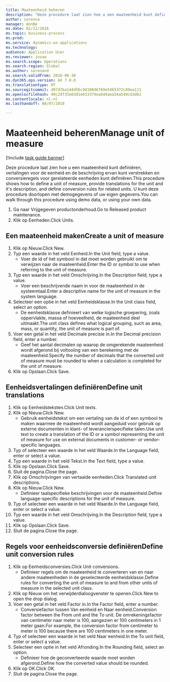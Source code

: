 ```yaml
--- 
title: Maateenheid beheren
description: "Deze procedure laat zien hoe u een maateenheid kunt definiëren, vertalingen voor de eenheid en de beschrijving ervan kunt verstrekken en conversieregels voor gerelateerde eenheden kunt definiëren."
author: sorenva
manager: AnnBe
ms.date: 02/12/2016
ms.topic: business-process
ms.prod: 
ms.service: dynamics-ax-applications
ms.technology: 
audience: Application User
ms.reviewer: josaw
ms.search.scope: Operations
ms.search.region: Global
ms.author: sorenand
ms.search.validFrom: 2016-06-30
ms.dyn365.ops.version: AX 7.0.0
ms.translationtype: HT
ms.sourcegitcommit: d9747ba144d56c9410846769e5465372c89ea111
ms.openlocfilehash: 49c2df35e03d1e633379eab49aea54a549cd3d62
ms.contentlocale: nl-nl
ms.lasthandoff: 08/07/2018

---
```

# <a name="manage-unit-of-measure"></a><span data-ttu-id="72340-103">Maateenheid beheren</span><span class="sxs-lookup"><span data-stu-id="72340-103">Manage unit of measure</span></span>

[!include [task guide banner](../../includes/task-guide-banner.md)]

<span data-ttu-id="72340-104">Deze procedure laat zien hoe u een maateenheid kunt definiëren, vertalingen voor de eenheid en de beschrijving ervan kunt verstrekken en conversieregels voor gerelateerde eenheden kunt definiëren.</span><span class="sxs-lookup"><span data-stu-id="72340-104">This procedure shows how to define a unit of measure, provide translations for the unit and it's description, and define conversion rules for related units.</span></span> <span data-ttu-id="72340-105">U kunt deze procedure doorlopen met demogegevens of uw eigen gegevens.</span><span class="sxs-lookup"><span data-stu-id="72340-105">You can walk through this procedure using demo data, or using your own data.</span></span>

1. <span data-ttu-id="72340-106">Ga naar Vrijgegeven productonderhoud.</span><span class="sxs-lookup"><span data-stu-id="72340-106">Go to Released product maintenance.</span></span>
2. <span data-ttu-id="72340-107">Klik op Eenheden.</span><span class="sxs-lookup"><span data-stu-id="72340-107">Click Units.</span></span>

## <a name="create-a-unit-of-measure"></a><span data-ttu-id="72340-108">Een maateenheid maken</span><span class="sxs-lookup"><span data-stu-id="72340-108">Create a unit of measure</span></span>
1. <span data-ttu-id="72340-109">Klik op Nieuw.</span><span class="sxs-lookup"><span data-stu-id="72340-109">Click New.</span></span>
2. <span data-ttu-id="72340-110">Typ een waarde in het veld Eenheid.</span><span class="sxs-lookup"><span data-stu-id="72340-110">In the Unit field, type a value.</span></span>
    * <span data-ttu-id="72340-111">Voer de id of het symbool in dat moet worden gebruikt om te verwijzen naar de maateenheid.</span><span class="sxs-lookup"><span data-stu-id="72340-111">Enter the ID or symbol to use when referring to the unit of measure.</span></span>  
3. <span data-ttu-id="72340-112">Typ een waarde in het veld Omschrijving.</span><span class="sxs-lookup"><span data-stu-id="72340-112">In the Description field, type a value.</span></span>
    * <span data-ttu-id="72340-113">Voer een beschrijvende naam in voor de maateenheid in de systeemtaal.</span><span class="sxs-lookup"><span data-stu-id="72340-113">Enter a descriptive name for the unit of measure in the system language.</span></span>  
4. <span data-ttu-id="72340-114">Selecteer een optie in het veld Eenheidsklasse.</span><span class="sxs-lookup"><span data-stu-id="72340-114">In the Unit class field, select an option.</span></span>
    * <span data-ttu-id="72340-115">De eenheidsklasse definieert van welke logische groepering, zoals oppervlakte, massa of hoeveelheid, de maateenheid deel uitmaakt.</span><span class="sxs-lookup"><span data-stu-id="72340-115">The unit class defines what logical grouping, such as area, mass, or quantity, the unit of measure is part of.</span></span>  
5. <span data-ttu-id="72340-116">Voer een getal in het veld Decimale precisie in.</span><span class="sxs-lookup"><span data-stu-id="72340-116">In the Decimal precision field, enter a number.</span></span>
    * <span data-ttu-id="72340-117">Geef het aantal decimalen op waarop de omgerekende maateenheid wordt afgerond bij voltooiing van een berekening met de maateenheid.</span><span class="sxs-lookup"><span data-stu-id="72340-117">Specify the number of decimals that the converted unit of measure must be rounded to when a calculation is completed for the unit of measure.</span></span>  
6. <span data-ttu-id="72340-118">Klik op Opslaan.</span><span class="sxs-lookup"><span data-stu-id="72340-118">Click Save.</span></span>

## <a name="define-unit-translations"></a><span data-ttu-id="72340-119">Eenheidsvertalingen definiëren</span><span class="sxs-lookup"><span data-stu-id="72340-119">Define unit translations</span></span>
1. <span data-ttu-id="72340-120">Klik op Eenheidsteksten.</span><span class="sxs-lookup"><span data-stu-id="72340-120">Click Unit texts.</span></span>
2. <span data-ttu-id="72340-121">Klik op Nieuw.</span><span class="sxs-lookup"><span data-stu-id="72340-121">Click New.</span></span>
    * <span data-ttu-id="72340-122">Gebruik eenheidstekst om een vertaling van de id of een symbool te maken waarmee de maateenheid wordt aangeduid voor gebruik op externe documenten in klant- of leverancierspecifieke talen.</span><span class="sxs-lookup"><span data-stu-id="72340-122">Use unit text to create a translation of the ID or a symbol representing the unit of measure for use on external documents in customer- or vendor-specific languages.</span></span>  
3. <span data-ttu-id="72340-123">Typ of selecteer een waarde in het veld Waarde.</span><span class="sxs-lookup"><span data-stu-id="72340-123">In the Language field, enter or select a value.</span></span>
4. <span data-ttu-id="72340-124">Typ een waarde in het veld Tekst.</span><span class="sxs-lookup"><span data-stu-id="72340-124">In the Text field, type a value.</span></span>
5. <span data-ttu-id="72340-125">Klik op Opslaan.</span><span class="sxs-lookup"><span data-stu-id="72340-125">Click Save.</span></span>
6. <span data-ttu-id="72340-126">Sluit de pagina.</span><span class="sxs-lookup"><span data-stu-id="72340-126">Close the page.</span></span>
7. <span data-ttu-id="72340-127">Klik op Omschrijvingen van vertaalde eenheden.</span><span class="sxs-lookup"><span data-stu-id="72340-127">Click Translated unit descriptions.</span></span>
8. <span data-ttu-id="72340-128">Klik op Nieuw.</span><span class="sxs-lookup"><span data-stu-id="72340-128">Click New.</span></span>
    * <span data-ttu-id="72340-129">Definieer taalspecifieke beschrijvingen voor de maateenheid.</span><span class="sxs-lookup"><span data-stu-id="72340-129">Define language-specific descriptions for the unit of measure.</span></span>  
9. <span data-ttu-id="72340-130">Typ of selecteer een waarde in het veld Waarde.</span><span class="sxs-lookup"><span data-stu-id="72340-130">In the Language field, enter or select a value.</span></span>
10. <span data-ttu-id="72340-131">Typ een waarde in het veld Omschrijving.</span><span class="sxs-lookup"><span data-stu-id="72340-131">In the Description field, type a value.</span></span>
11. <span data-ttu-id="72340-132">Klik op Opslaan.</span><span class="sxs-lookup"><span data-stu-id="72340-132">Click Save.</span></span>
12. <span data-ttu-id="72340-133">Sluit de pagina.</span><span class="sxs-lookup"><span data-stu-id="72340-133">Close the page.</span></span>

## <a name="define-unit-conversion-rules"></a><span data-ttu-id="72340-134">Regels voor eenheidsconversie definiëren</span><span class="sxs-lookup"><span data-stu-id="72340-134">Define unit conversion rules</span></span>
1. <span data-ttu-id="72340-135">Klik op Eenheidsconversies.</span><span class="sxs-lookup"><span data-stu-id="72340-135">Click Unit conversions.</span></span>
    * <span data-ttu-id="72340-136">Definieer regels om de maateenheid te converteren van en naar andere maateenheden in de geselecteerde eenheidsklasse.</span><span class="sxs-lookup"><span data-stu-id="72340-136">Define rules for converting the unit of measure to and from other units of measure in the selected unit class.</span></span>  
2. <span data-ttu-id="72340-137">Klik op Nieuw om het verwijderdialoogvenster te openen.</span><span class="sxs-lookup"><span data-stu-id="72340-137">Click New to open the drop dialog.</span></span>
3. <span data-ttu-id="72340-138">Voer een getal in het veld Factor in.</span><span class="sxs-lookup"><span data-stu-id="72340-138">In the Factor field, enter a number.</span></span>
    * <span data-ttu-id="72340-139">Conversiefactor tussen Van eenheid en Naar eenheid.</span><span class="sxs-lookup"><span data-stu-id="72340-139">Conversion factor between the From unit and the To unit.</span></span> <span data-ttu-id="72340-140">De omrekeningsfactor van centimeter naar meter is 100, aangezien er 100 centimeters in 1 meter gaan.</span><span class="sxs-lookup"><span data-stu-id="72340-140">For example, the conversion factor from centimeter to meter is 100 because there are 100 centimeters in one meter.</span></span>  
4. <span data-ttu-id="72340-141">Typ of selecteer een waarde in het veld Naar eenheid.</span><span class="sxs-lookup"><span data-stu-id="72340-141">In the To unit field, enter or select a value.</span></span>
5. <span data-ttu-id="72340-142">Selecteer een optie in het veld Afronding.</span><span class="sxs-lookup"><span data-stu-id="72340-142">In the Rounding field, select an option.</span></span>
    * <span data-ttu-id="72340-143">Definieer hoe de geconverteerde waarde moet worden afgerond.</span><span class="sxs-lookup"><span data-stu-id="72340-143">Define how the converted value should be rounded.</span></span>  
6. <span data-ttu-id="72340-144">Klik op OK.</span><span class="sxs-lookup"><span data-stu-id="72340-144">Click OK.</span></span>
7. <span data-ttu-id="72340-145">Sluit de pagina.</span><span class="sxs-lookup"><span data-stu-id="72340-145">Close the page.</span></span>


